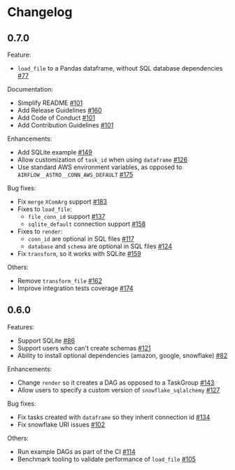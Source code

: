 # Changelog

## 0.7.0

Feature:
* `load_file` to a Pandas dataframe, without SQL database dependencies [#77](https://github.com/astro-projects/astro/issues/77)

Documentation:
* Simplify README [#101](https://github.com/astro-projects/astro/issues/101)
* Add Release Guidelines [#160](https://github.com/astro-projects/astro/pull/160)
* Add Code of Conduct [#101](https://github.com/astro-projects/astro/pull/101)
* Add Contribution Guidelines [#101](https://github.com/astro-projects/astro/pull/101)

Enhancements:
* Add SQLite example [#149](https://github.com/astro-projects/astro/issues/149)
* Allow customization of `task_id` when using `dataframe` [#126](https://github.com/astro-projects/astro/issues/126)
* Use standard AWS environment variables, as opposed to `AIRFLOW__ASTRO__CONN_AWS_DEFAULT` [#175](https://github.com/astro-projects/astro/issues/175)

Bug fixes:
* Fix `merge` `XComArg` support [#183](https://github.com/astro-projects/astro/issues/183)
* Fixes to `load_file`:
   * `file_conn_id` support [#137](https://github.com/astro-projects/astro/issues/137)
   * `sqlite_default` connection support [#158](https://github.com/astro-projects/astro/issues/158)
* Fixes to `render`:
   * `conn_id` are optional in SQL files [#117](https://github.com/astro-projects/astro/issues/117)
   * `database` and `schema` are optional in SQL files [#124](https://github.com/astro-projects/astro/issues/124)
* Fix `transform`, so it works with SQLite [#159](https://github.com/astro-projects/astro/issues/159)

Others:
* Remove `transform_file` [#162](https://github.com/astro-projects/astro/pull/162)
* Improve integration tests coverage [#174](https://github.com/astro-projects/astro/pull/174)

## 0.6.0

Features:
* Support SQLite [#86](https://github.com/astro-projects/astro/issues/86)
* Support users who can't create schemas [#121](https://github.com/astro-projects/astro/issues/121)
* Ability to install optional dependencies (amazon, google, snowflake) [#82](https://github.com/astro-projects/astro/issues/82)

Enhancements:
* Change `render` so it creates a DAG as opposed to a TaskGroup [#143](https://github.com/astro-projects/astro/issues/143)
* Allow users to specify a custom version of `snowflake_sqlalchemy` [#127](https://github.com/astro-projects/astro/issues/127)

Bug fixes:
* Fix tasks created with `dataframe` so they inherit connection id [#134](https://github.com/astro-projects/astro/issues/134)
* Fix snowflake URI issues [#102](https://github.com/astro-projects/astro/issues/102)

Others:
* Run example DAGs as part of the CI [#114](https://github.com/astro-projects/astro/issues/114)
* Benchmark tooling to validate performance of `load_file` [#105](https://github.com/astro-projects/astro/issues/105)
